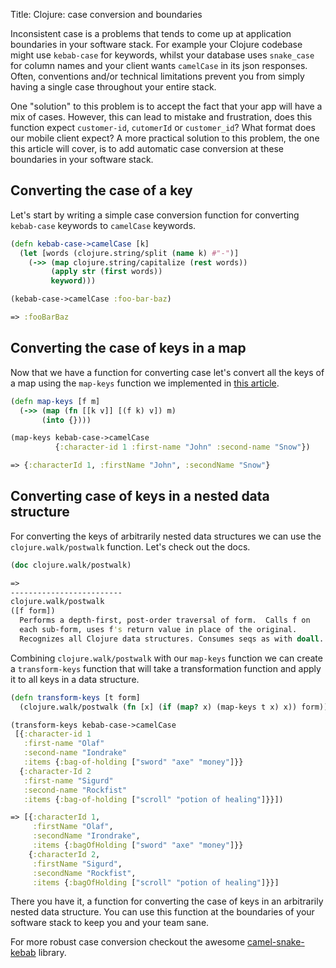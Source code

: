 Title: Clojure: case conversion and boundaries

Inconsistent case is a problems that tends to come up at application boundaries in your software stack. For example your Clojure codebase might use `kebab-case` for keywords, whilst your database uses `snake_case` for column names and your client wants `camelCase` in its json responses. Often, conventions and/or technical limitations prevent you from simply having a single case throughout your entire stack.

One "solution" to this problem is to accept the fact that your app will have a mix of cases. However, this can lead to mistake and frustration, does this function expect `customer-id`, `cutomerId` or `customer_id`? What format does our mobile client expect? A more practical solution to this problem, the one this article will cover, is to add automatic case conversion at these boundaries in your software stack.

## Converting the case of a key

Let's start by writing a simple case conversion function for converting `kebab-case` keywords to `camelCase` keywords.

```clojure
(defn kebab-case->camelCase [k]
  (let [words (clojure.string/split (name k) #"-")]
    (->> (map clojure.string/capitalize (rest words))
         (apply str (first words))
         keyword)))

(kebab-case->camelCase :foo-bar-baz)

=> :fooBarBaz
```

## Converting the case of keys in a map

Now that we have a function for converting case let's convert all the keys of a map using the `map-keys` function we implemented in [this article](https://andersmurphy.com/2018/11/10/clojure-map-values-and-keys.html).

```clojure
(defn map-keys [f m]
  (->> (map (fn [[k v]] [(f k) v]) m)
       (into {})))

(map-keys kebab-case->camelCase
          {:character-id 1 :first-name "John" :second-name "Snow"})

=> {:characterId 1, :firstName "John", :secondName "Snow"}
```

## Converting case of keys in a nested data structure

For converting the keys of arbitrarily nested data structures we can use the `clojure.walk/postwalk` function. Let's check out the docs.

```clojure
(doc clojure.walk/postwalk)

=>
-------------------------
clojure.walk/postwalk
([f form])
  Performs a depth-first, post-order traversal of form.  Calls f on
  each sub-form, uses f's return value in place of the original.
  Recognizes all Clojure data structures. Consumes seqs as with doall.
```

Combining `clojure.walk/postwalk` with our `map-keys` function we can create a `transform-keys` function that will take a transformation function and apply it to all keys in a data structure.

```clojure
(defn transform-keys [t form]
  (clojure.walk/postwalk (fn [x] (if (map? x) (map-keys t x) x)) form))

(transform-keys kebab-case->camelCase
 [{:character-id 1
   :first-name "Olaf"
   :second-name "Iondrake"
   :items {:bag-of-holding ["sword" "axe" "money"]}}
  {:character-Id 2
   :first-name "Sigurd"
   :second-name "Rockfist"
   :items {:bag-of-holding ["scroll" "potion of healing"]}}])

=> [{:characterId 1,
     :firstName "Olaf",
     :secondName "Irondrake",
     :items {:bagOfHolding ["sword" "axe" "money"]}}
    {:characterId 2,
     :firstName "Sigurd",
     :secondName "Rockfist",
     :items {:bagOfHolding ["scroll" "potion of healing"]}}]
```

There you have it, a function for converting the case of keys in an arbitrarily nested data structure. You can use this function at the boundaries of your software stack to keep you and your team sane.

For more robust case conversion checkout the awesome [camel-snake-kebab](https://github.com/clj-commons/camel-snake-kebab) library.

